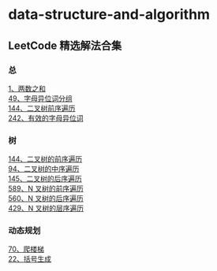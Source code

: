 # data-structure-and-algorithm

## LeetCode 精选解法合集

### 总

[1、两数之和](./leet-code/1、两数之和.md)<br/>
[49、字母异位词分组](./leet-code/49、字母异位词分组.md)<br/>
[144、二叉树前序遍历](./leet-code/144、二叉树前序遍历.md)<br/>
[242、有效的字母异位词](./leet-code/242、有效的字母异位词.md)<br/>

### 树

[144、二叉树的前序遍历](./leet-code/144、二叉树前序遍历.md)<br/>
[94、二叉树的中序遍历](./leet-code/94、二叉树的中序遍历.md)<br/>
[145、二叉树的后序遍历](./leet-code/145、二叉树的后序遍历.md)<br/>
[589、N 叉树的前序遍历](./leet-code/589、N叉树的前序遍历.md)<br/>
[560、N 叉树的后序遍历](./leet-code/560、N叉树的后序遍历.md)<br/>
[429、N 叉树的层序遍历](./leet-code/429、N叉树的层序遍历.md)<br/>

### 动态规划

[70、爬楼梯](./leet-code/70、爬楼梯.md)<br/>
[22、括号生成](./leet-code/22、括号生成.md)<br/>
